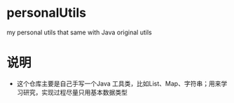 # personalUtils
my personal utils that same with Java original utils

# 说明
* 这个仓库主要是自己手写一个Java 工具类，比如List、Map、字符串；用来学习研究，实现过程尽量只用基本数据类型
